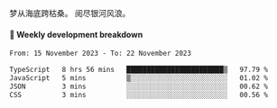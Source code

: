 梦从海底跨枯桑。
阅尽银河风浪。


#### 📝 Weekly development breakdown

<!--START_SECTION:waka-->

```txt
From: 15 November 2023 - To: 22 November 2023

TypeScript   8 hrs 56 mins   ████████████████████████▒   97.79 %
JavaScript   5 mins          ▒░░░░░░░░░░░░░░░░░░░░░░░░   01.02 %
JSON         3 mins          ░░░░░░░░░░░░░░░░░░░░░░░░░   00.62 %
CSS          3 mins          ░░░░░░░░░░░░░░░░░░░░░░░░░   00.56 %
```

<!--END_SECTION:waka-->



